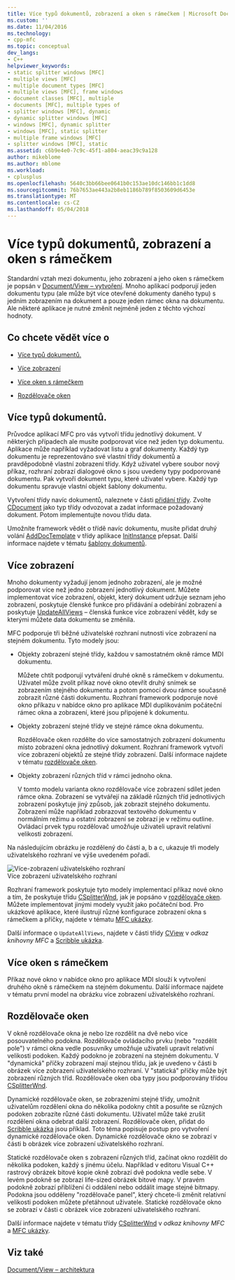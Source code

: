```yaml
---
title: Více typů dokumentů, zobrazení a oken s rámečkem | Microsoft Docs
ms.custom: ''
ms.date: 11/04/2016
ms.technology:
- cpp-mfc
ms.topic: conceptual
dev_langs:
- C++
helpviewer_keywords:
- static splitter windows [MFC]
- multiple views [MFC]
- multiple document types [MFC]
- multiple views [MFC], frame windows
- document classes [MFC], multiple
- documents [MFC], multiple types of
- splitter windows [MFC], dynamic
- dynamic splitter windows [MFC]
- windows [MFC], dynamic splitter
- windows [MFC], static splitter
- multiple frame windows [MFC]
- splitter windows [MFC], static
ms.assetid: c6b9e4e0-7c9c-45f1-a804-aeac39c9a128
author: mikeblome
ms.author: mblome
ms.workload:
- cplusplus
ms.openlocfilehash: 5640c3bb66bee0641b0c153ae10dc146bb1c1dd8
ms.sourcegitcommit: 76b7653ae443a2b8eb1186b789f8503609d6453e
ms.translationtype: MT
ms.contentlocale: cs-CZ
ms.lasthandoff: 05/04/2018
---
```

# <a name="multiple-document-types-views-and-frame-windows"></a>Více typů dokumentů, zobrazení a oken s rámečkem
Standardní vztah mezi dokumentu, jeho zobrazení a jeho oken s rámečkem je popsán v [Document/View – vytvoření](../mfc/document-view-creation.md). Mnoho aplikací podporují jeden dokumentu typu (ale může být více otevřené dokumenty daného typu) s jedním zobrazením na dokument a pouze jeden rámec okna na dokumentu. Ale některé aplikace je nutné změnit nejméně jeden z těchto výchozí hodnoty.  
  
## <a name="what-do-you-want-to-know-more-about"></a>Co chcete vědět více o  
  
-   [Více typů dokumentů.](#_core_multiple_document_types)  
  
-   [Více zobrazení](#_core_multiple_views)  
  
-   [Více oken s rámečkem](#_core_multiple_frame_windows)  
  
-   [Rozdělovače oken](#_core_splitter_windows)  
  
##  <a name="_core_multiple_document_types"></a> Více typů dokumentů.  
 Průvodce aplikací MFC pro vás vytvoří třídu jednotlivý dokument. V některých případech ale musíte podporovat více než jeden typ dokumentu. Aplikace může například vyžadovat listu a graf dokumenty. Každý typ dokumentu je reprezentováno své vlastní třídy dokumentů a pravděpodobně vlastní zobrazení třídy. Když uživatel vybere soubor nový příkaz, rozhraní zobrazí dialogové okno s jsou uvedeny typy podporované dokumentu. Pak vytvoří dokument typu, které uživatel vybere. Každý typ dokumentu spravuje vlastní objekt šablony dokumentu.  
  
 Vytvoření třídy navíc dokumentů, naleznete v části [přidání třídy](../ide/adding-a-class-visual-cpp.md). Zvolte [CDocument](../mfc/reference/cdocument-class.md) jako typ třídy odvozovat a zadat informace požadovaný dokument. Potom implementujte novou třídu data.  
  
 Umožníte framework vědět o třídě navíc dokumentu, musíte přidat druhý volání [AddDocTemplate](../mfc/reference/cwinapp-class.md#adddoctemplate) v třídy aplikace [InitInstance](../mfc/reference/cwinapp-class.md#initinstance) přepsat. Další informace najdete v tématu [šablony dokumentů](../mfc/document-templates-and-the-document-view-creation-process.md).  
  
##  <a name="_core_multiple_views"></a> Více zobrazení  
 Mnoho dokumenty vyžadují jenom jednoho zobrazení, ale je možné podporovat více než jedno zobrazení jednotlivý dokument. Můžete implementovat více zobrazení, objekt, který dokument udržuje seznam jeho zobrazení, poskytuje členské funkce pro přidávání a odebírání zobrazení a poskytuje [UpdateAllViews](../mfc/reference/cdocument-class.md#updateallviews) – členská funkce více zobrazení vědět, kdy se kterými můžete data dokumentu se změnila.  
  
 MFC podporuje tři běžné uživatelské rozhraní nutnosti více zobrazení na stejném dokumentu. Tyto modely jsou:  
  
-   Objekty zobrazení stejné třídy, každou v samostatném okně rámce MDI dokumentu.  
  
     Můžete chtít podporují vytváření druhé okně s rámečkem v dokumentu. Uživatel může zvolit příkaz nové okno otevřít druhý snímek se zobrazením stejného dokumentu a potom pomocí dvou rámce současně zobrazit různé části dokumentu. Rozhraní framework podporuje nové okno příkazu v nabídce okno pro aplikace MDI duplikováním počáteční rámec okna a zobrazení, které jsou připojené k dokumentu.  
  
-   Objekty zobrazení stejné třídy ve stejné rámce okna dokumentu.  
  
     Rozdělovače oken rozdělte do více samostatných zobrazení dokumentu místo zobrazení okna jednotlivý dokument. Rozhraní framework vytvoří více zobrazení objektů ze stejné třídy zobrazení. Další informace najdete v tématu [rozdělovače oken](#_core_splitter_windows).  
  
-   Objekty zobrazení různých tříd v rámci jednoho okna.  
  
     V tomto modelu varianta okno rozdělovače více zobrazení sdílet jeden rámce okna. Zobrazení se vytvářejí na základě různých tříd jednotlivých zobrazení poskytuje jiný způsob, jak zobrazit stejného dokumentu. Zobrazení může například zobrazovat textového dokumentu v normálním režimu a ostatní zobrazení se zobrazí je v režimu outline. Ovládací prvek typu rozdělovač umožňuje uživateli upravit relativní velikosti zobrazení.  
  
 Na následujícím obrázku je rozdělený do částí a, b a c, ukazuje tři modely uživatelského rozhraní ve výše uvedeném pořadí.  
  
 ![Více&#45;zobrazení uživatelského rozhraní](../mfc/media/vc37a71.gif "vc37a71")  
Více zobrazení uživatelského rozhraní  
  
 Rozhraní framework poskytuje tyto modely implementací příkaz nové okno a tím, že poskytuje třídu [CSplitterWnd](../mfc/reference/csplitterwnd-class.md), jak je popsáno v [rozdělovače oken](#_core_splitter_windows). Můžete implementovat jinými modely využít jako počáteční bod. Pro ukázkové aplikace, které ilustrují různé konfigurace zobrazení okna s rámečkem a příčky, najdete v tématu [MFC ukázky](../visual-cpp-samples.md).  
  
 Další informace o `UpdateAllViews`, najdete v části třídy [CView](../mfc/reference/cview-class.md) v *odkaz knihovny MFC* a [Scribble ukázka](../visual-cpp-samples.md).  
  
##  <a name="_core_multiple_frame_windows"></a> Více oken s rámečkem  
 Příkaz nové okno v nabídce okno pro aplikace MDI slouží k vytvoření druhého okně s rámečkem na stejném dokumentu. Další informace najdete v tématu první model na obrázku více zobrazení uživatelského rozhraní.  
  
##  <a name="_core_splitter_windows"></a> Rozdělovače oken  
 V okně rozdělovače okna je nebo lze rozdělit na dvě nebo více posouvatelného podokna. Rozdělovače ovládacího prvku (nebo "rozdělit pole") v rámci okna vedle posuvníky umožňuje uživateli upravit relativní velikosti podoken. Každý podokno je zobrazení na stejném dokumentu. V "dynamická" příčky zobrazení mají stejnou třídu, jak je uvedeno v části b obrázek více zobrazení uživatelského rozhraní. V "statická" příčky může být zobrazení různých tříd. Rozdělovače oken oba typy jsou podporovány třídou [CSplitterWnd](../mfc/reference/csplitterwnd-class.md).  
  
 Dynamické rozdělovače oken, se zobrazeními stejné třídy, umožnit uživatelům rozdělení okna do několika podokny chtít a posuňte se různých podoken zobrazíte různé části dokumentu. Uživatel může také zrušit rozdělení okna odebrat další zobrazení. Rozdělovače oken, přidat do [Scribble ukázka](../visual-cpp-samples.md) jsou příklad. Toto téma popisuje postup pro vytvoření dynamické rozdělovače oken. Dynamické rozdělovače okno se zobrazí v části b obrázek více zobrazení uživatelského rozhraní.  
  
 Statické rozdělovače oken s zobrazení různých tříd, začínat okno rozdělit do několika podoken, každý s jinému účelu. Například v editoru Visual C++ rastrový obrázek bitové kopie okně zobrazí dvě podokna vedle sebe. V levém podokně se zobrazí life-sized obrázek bitové mapy. V pravém podokně zobrazí přiblížení či oddálení nebo oddálit image stejné bitmapy. Podokna jsou odděleny "rozdělovače panel", který chcete-li změnit relativní velikosti podoken můžete přetáhnout uživatele. Statické rozdělovače okno se zobrazí v části c obrázek více zobrazení uživatelského rozhraní.  
  
 Další informace najdete v tématu třídy [CSplitterWnd](../mfc/reference/csplitterwnd-class.md) v *odkaz knihovny MFC* a [MFC ukázky](../visual-cpp-samples.md).  
  
## <a name="see-also"></a>Viz také  
 [Document/View – architektura](../mfc/document-view-architecture.md)

